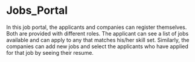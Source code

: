 # Jobs_Portal
In this job portal, the applicants and companies can register themselves. Both are provided with different roles. The applicant can see a list of jobs available and can apply to any that matches his/her skill set. Similarly, the companies can add new jobs and select the applicants who have applied for that job by seeing their resume.
